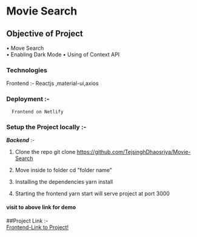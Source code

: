 
# Movie Search

## Objective of Project 

• Move Search  <br/>
• Enabling Dark Mode
• Using of Context API

### Technologies
Frontend :- Reactjs ,material-ui,axios

### Deployment :-
      Frontend on Netlify

### Setup the Project locally :- <br/>
  ***Backend*** :-
   1. Clone the repo
         git clone https://github.com/TejsinghDhaosriya/Movie-Search
  
  2. Move inside to folder
       cd "folder name"
  2. Installing the dependencies 
       yarn install
  3.  Starting the frontend
       yarn start
       will serve project at port 3000
       

#### visit to above link for demo




##Project Link :-<br/>
    [Frontend-Link to Project!](https://tej-movie-search.netlify.app)<br/>
    

